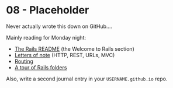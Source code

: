 # 08 - Placeholder

Never actually wrote this down on GitHub....

Mainly reading for Monday night:

* [The Rails README](https://github.com/rails/rails) (the Welcome to Rails section)
* [Letters of note](http://www.theodinproject.com/ruby-on-rails/a-railsy-web-refresher) (HTTP, REST, URLs, MVC)
* [Routing](http://www.theodinproject.com/ruby-on-rails/routing)
* [A tour of Rails folders](https://github.com/TheIronYard--Orlando/2015--SUMMER--ROR/blob/master/Notes/Week3/rails_directory_structure.md)

Also, write a second journal entry in your `USERNAME.github.io` repo.

